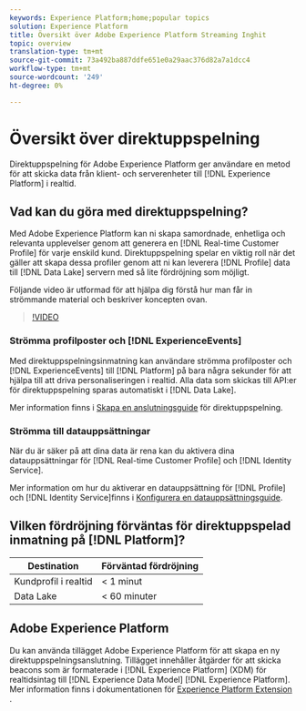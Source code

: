```yaml
---
keywords: Experience Platform;home;popular topics
solution: Experience Platform
title: Översikt över Adobe Experience Platform Streaming Inghit
topic: overview
translation-type: tm+mt
source-git-commit: 73a492ba887ddfe651e0a29aac376d82a7a1dcc4
workflow-type: tm+mt
source-wordcount: '249'
ht-degree: 0%

---
```



# Översikt över direktuppspelning

Direktuppspelning för Adobe Experience Platform ger användare en metod för att skicka data från klient- och serverenheter till [!DNL Experience Platform] i realtid.

## Vad kan du göra med direktuppspelning?

Med Adobe Experience Platform kan ni skapa samordnade, enhetliga och relevanta upplevelser genom att generera en [!DNL Real-time Customer Profile] för varje enskild kund. Direktuppspelning spelar en viktig roll när det gäller att skapa dessa profiler genom att ni kan leverera [!DNL Profile] data till [!DNL Data Lake] servern med så lite fördröjning som möjligt.

Följande video är utformad för att hjälpa dig förstå hur man får in strömmande material och beskriver koncepten ovan.

>[!VIDEO](https://video.tv.adobe.com/v/28425?quality=12&learn=on)

### Strömma profilposter och [!DNL ExperienceEvents]

Med direktuppspelningsinmatning kan användare strömma profilposter och [!DNL ExperienceEvents] till [!DNL Platform] på bara några sekunder för att hjälpa till att driva personaliseringen i realtid. Alla data som skickas till API:er för direktuppspelning sparas automatiskt i [!DNL Data Lake].

Mer information finns i [Skapa en anslutningsguide](../tutorials/create-streaming-connection.md) för direktuppspelning.

### Strömma till datauppsättningar

När du är säker på att dina data är rena kan du aktivera dina datauppsättningar för [!DNL Real-time Customer Profile] och [!DNL Identity Service].

Mer information om hur du aktiverar en datauppsättning för [!DNL Profile] och [!DNL Identity Service]finns i [Konfigurera en datauppsättningsguide](../../profile/tutorials/dataset-configuration.md).

## Vilken fördröjning förväntas för direktuppspelad inmatning på [!DNL Platform]?

| Destination | Förväntad fördröjning |
| --------- | ---------------- |
| Kundprofil i realtid | &lt; 1 minut |
| Data Lake | &lt; 60 minuter |

## Adobe Experience Platform

Du kan använda tillägget Adobe Experience Platform för att skapa en ny direktuppspelningsanslutning. Tillägget innehåller åtgärder för att skicka beacons som är formaterade i [!DNL Experience Platform] (XDM) för realtidsintag till [!DNL Experience Data Model] [!DNL Experience Platform]. Mer information finns i dokumentationen för [Experience Platform Extension](https://docs.adobe.com/content/help/en/launch/using/extensions-ref/adobe-extension/adobe-experience-platform-extension.html) .